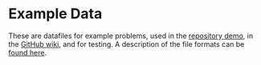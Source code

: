 # Example Data

These are datafiles for example problems, used in the [repository demo](../example.py), in the [GitHub wiki](https://github.com/Foggalong/RobustOCS/wiki), and for testing. A description of the file formats can be [found here](https://github.com/Foggalong/RobustOCS/wiki/File-Formats).
